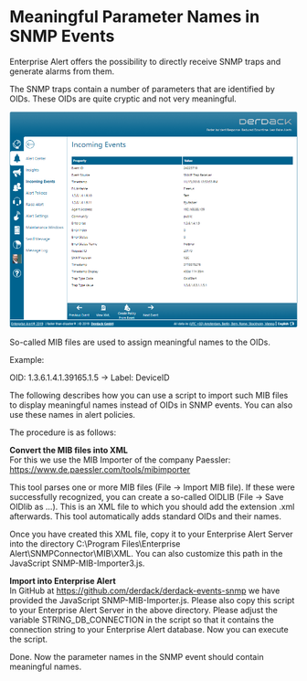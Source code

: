 # Meaningful Parameter Names in SNMP Events

Enterprise Alert offers the possibility to directly receive SNMP traps and generate alarms from them.

The SNMP traps contain a number of parameters that are identified by OIDs. These OIDs are quite cryptic and not very meaningful.

![SNMP Event](ea-snmp-event.png)

So-called MIB files are used to assign meaningful names to the OIDs.

Example:

OID: 1.3.6.1.4.1.39165.1.5 -> Label: DeviceID

The following describes how you can use a script to import such MIB files to display meaningful names instead of OIDs in SNMP events. You can also use these names in alert policies.

The procedure is as follows:

**Convert the MIB files into XML**  
For this we use the MIB Importer of the company Paessler: https://www.de.paessler.com/tools/mibimporter

This tool parses one or more MIB files (File -> Import MIB file). If these were successfully recognized, you can create a so-called OIDLIB (File -> Save OIDlib as ...). This is an XML file to which you should add the extension .xml afterwards. This tool automatically adds standard OIDs and their names.

Once you have created this XML file, copy it to your Enterprise Alert Server into the directory C:\Program Files\Enterprise Alert\SNMPConnector\MIB\XML\. You can also customize this path in the JavaScript SNMP-MIB-Importer3.js.

**Import into Enterprise Alert**  
In GitHub at https://github.com/derdack/derdack-events-snmp we have provided the JavaScript SNMP-MIB-Importer.js. Please also copy this script to your Enterprise Alert Server in the above directory. Please adjust the variable STRING_DB_CONNECTION in the script so that it contains the connection string to your Enterprise Alert database. Now you can execute the script.

Done. Now the parameter names in the SNMP event should contain meaningful names.
